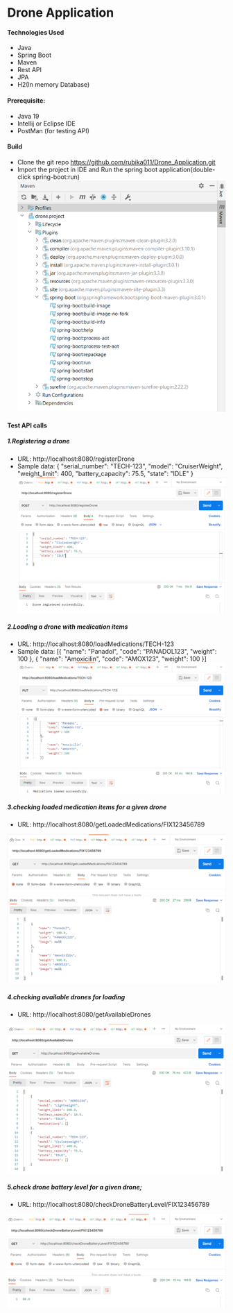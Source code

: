 # Drone Application

#### Technologies Used
- Java
- Spring Boot
- Maven
- Rest API
- JPA
- H2(In memory Database)

#### Prerequisite:
- Java 19
- Intellij or Eclipse IDE
- PostMan (for testing API)

#### Build
- Clone the git repo https://github.com/rubika011/Drone_Application.git
- Import the project in IDE and Run the spring boot application(double-click spring-boot:run)
![img_1.png](images/Springboot_run.PNG)

#### Test API calls

##### 1.Registering a drone
    
- URL: http://localhost:8080/registerDrone
- Sample data:
{
    "serial_number": "TECH-123",
    "model": "CruiserWeight",
    "weight_limit": 400,
    "battery_capacity": 75.5,
    "state": "IDLE"
}
![img_2.png](images/RegisterDrone.PNG)

##### 2.Loading a drone with medication items
- URL: http://localhost:8080/loadMedications/TECH-123
- Sample data:
[{
    "name": "Panadol",
    "code": "PANADOL123",
    "weight": 100
  },
  {
    "name": "Amoxicilin",
    "code": "AMOX123",
    "weight": 100
}]
![img_3.png](images/LoadMedications.PNG)

##### 3.checking loaded medication items for a given drone 
- URL: http://localhost:8080/getLoadedMedications/FIX123456789

![img_4.png](images/getLoadedMedications.PNG)

##### 4.checking available drones for loading
- URL: http://localhost:8080/getAvailableDrones

![img_4.png](images/getAvailableDrones.PNG)

##### 5.check drone battery level for a given drone;
- URL: http://localhost:8080/checkDroneBatteryLevel/FIX123456789

![img_4.png](images/checkBatteryLevel.PNG)


